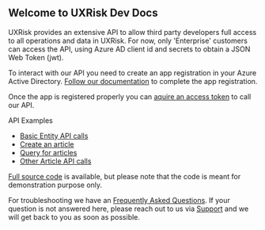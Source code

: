 ## Welcome to UXRisk Dev Docs

UXRisk provides an extensive API to allow third party developers full access to all operations and data in UXRisk. For now, only 'Enterprise' customers can access the API, using Azure AD client id and secrets to obtain a JSON Web Token (jwt). 

To interact with our API you need to create an app registration in your Azure Active Directory. [Follow our documentation](app_reg.md) to complete the app registration.

Once the app is registered properly you can [aquire an access token](aquire_token.md) to call our API.

API Examples
 - [Basic Entity API calls](basic.md)
 - [Create an article](create_article.md)
 - [Query for articles](query_article.md)
 - [Other Article API calls](advanced.md)

[Full source code](full_source.md) is available, but please note that the code is meant for demonstration purpose only.

For troubleshooting we have an [Frequently Asked Questions](faq.md). If your question is not answered here, please reach out to us via [Support](https://www.uxrisk.com/contact) and we will get back to you as soon as possible.
